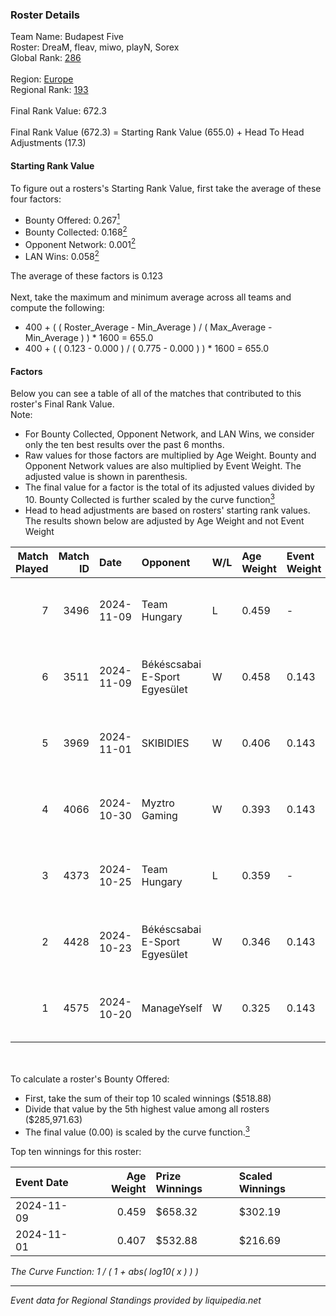 ### Roster Details<br />
Team Name: Budapest Five<br />
Roster: DreaM, fleav, miwo, playN, Sorex<br />
Global Rank: [286](../../standings_global_2025_02_28.md)<br />
<br />
Region: [Europe]( ../../standings_europe_2025_02_28.md)<br />
Regional Rank: [193]( ../../standings_europe_2025_02_28.md)<br />
<br />
Final Rank Value:  672.3<br />
<br />
Final Rank Value (672.3) = Starting Rank Value (655.0) + Head To Head Adjustments (17.3)<br />

#### Starting Rank Value<br />
To figure out a rosters's Starting Rank Value, first take the average of these four factors:<br />
- Bounty Offered: 0.267[<sup>1</sup>](#table2)
- Bounty Collected: 0.168[<sup>2</sup>](#table1)
- Opponent Network: 0.001[<sup>2</sup>](#table1)
- LAN Wins: 0.058[<sup>2</sup>](#table1)

The average of these factors is 0.123<br />
<br />
Next, take the maximum and minimum average across all teams and compute the following:<br />
- 400 + ( ( Roster_Average - Min_Average ) / ( Max_Average - Min_Average ) ) * 1600 = 655.0
- 400 + ( ( 0.123 - 0.000 ) / ( 0.775 - 0.000 ) ) * 1600 = 655.0


#### Factors<br />
Below you can see a table of all of the matches that contributed to this roster's Final Rank Value.<br />
Note:<br />

- For Bounty Collected, Opponent Network, and LAN Wins, we consider only the ten best results over the past 6 months.
- Raw values for those factors are multiplied by Age Weight. Bounty and Opponent Network values are also multiplied by Event Weight. The adjusted value is shown in parenthesis.
- The final value for a factor is the total of its adjusted values divided by 10. Bounty Collected is further scaled by the curve function[<sup>3</sup>](#curveFunction)
- Head to head adjustments are based on rosters' starting rank values. The results shown below are adjusted by Age Weight and not Event Weight
<span id="table1"></span><br />


| Match Played | Match ID | Date       | Opponent                      | W/L | Age Weight | Event Weight | Bounty Collected | Opponent Network | LAN Wins  | H2H Adj. | Roster                              |
| -: | -: | :- | :- | :- | :- | :- | :- | :- | :- | -: | :- |
|            7 |     3496 | 2024-11-09 | Team Hungary                  | L   | 0.459      | -            | -                | -                | -         |    -4.27 | DreaM, fleav, miwo, playN, Sorex    |
|            6 |     3511 | 2024-11-09 | Békéscsabai E-Sport Egyesület | W   | 0.458      | 0.143        | 0.000 (0.000)    | 0.037 (0.002)    | 1 (0.458) |     5.72 | DreaM, fleav, miwo, playN, Sorex    |
|            5 |     3969 | 2024-11-01 | SKIBIDIES                     | W   | 0.406      | 0.143        | 0.001 (0.000)    | 0.057 (0.003)    | 0 (0.000) |     5.84 | DreaM, miwo, playN, Sorex, strong3r |
|            4 |     4066 | 2024-10-30 | Myztro Gaming                 | W   | 0.393      | 0.143        | 0.000 (0.000)    | 0.017 (0.001)    | 0 (0.000) |     4.73 | DreaM, miwo, playN, Sorex, strong3r |
|            3 |     4373 | 2024-10-25 | Team Hungary                  | L   | 0.359      | -            | -                | -                | -         |    -3.33 | DreaM, miwo, playN, Sorex, strong3r |
|            2 |     4428 | 2024-10-23 | Békéscsabai E-Sport Egyesület | W   | 0.346      | 0.143        | 0.000 (0.000)    | 0.037 (0.002)    | 0 (0.000) |     4.49 | DreaM, miwo, playN, Sorex, strong3r |
|            1 |     4575 | 2024-10-20 | ManageYself                   | W   | 0.325      | 0.143        | 0.000 (0.000)    | 0.020 (0.001)    | 0 (0.000) |     4.14 | DreaM, miwo, playN, Sorex, strong3r |

<br />
<span id="table2"></span><br />
To calculate a roster's Bounty Offered:<br />

- First, take the sum of their top 10 scaled winnings ($518.88)
- Divide that value by the 5th highest value among all rosters ($285,971.63)
- The final value (0.00) is scaled by the curve function.[<sup>3</sup>](#curveFunction)

Top ten winnings for this roster:<br />

| Event Date | Age Weight | Prize Winnings | Scaled Winnings |
| :- | -: | :- | :- |
| 2024-11-09 |      0.459 | $658.32        | $302.19         |
| 2024-11-01 |      0.407 | $532.88        | $216.69         |


<span id="curveFunction"></span>_The Curve Function: 1 / ( 1 + abs( log10( x ) ) )_<br />

---
_Event data for Regional Standings provided by liquipedia.net_<br />
